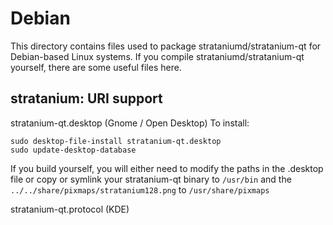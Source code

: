 
Debian
====================
This directory contains files used to package strataniumd/stratanium-qt
for Debian-based Linux systems. If you compile strataniumd/stratanium-qt yourself, there are some useful files here.

## stratanium: URI support ##


stratanium-qt.desktop  (Gnome / Open Desktop)
To install:

	sudo desktop-file-install stratanium-qt.desktop
	sudo update-desktop-database

If you build yourself, you will either need to modify the paths in
the .desktop file or copy or symlink your stratanium-qt binary to `/usr/bin`
and the `../../share/pixmaps/stratanium128.png` to `/usr/share/pixmaps`

stratanium-qt.protocol (KDE)


